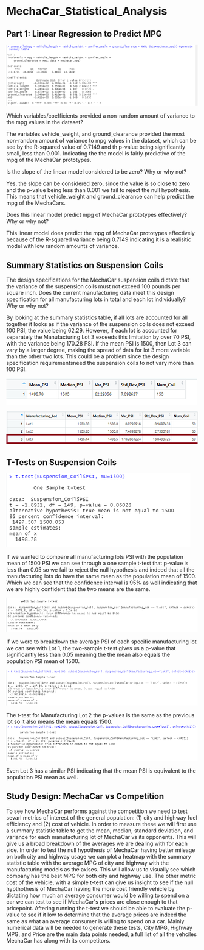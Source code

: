 # MechaCar_Statistical_Analysis

## Part 1: Linear Regression to Predict MPG

![linear_regression](https://github.com/vanessaneang/MechaCar_Statistical_Analysis/blob/main/Resources/linear_regression_table.png)

Which variables/coefficients provided a non-random amount of variance to the mpg values in the dataset?

The variables vehicle_weight, and ground_clearance provided the most non-random amount of variance to mpg values in the dataset, which can be
see by the R-squared value of 0.7149 and th p-value being significantly small, less than 0.001. Indicating the the model is fairly predictive of the mpg of 
the MechaCar prototypes. 

Is the slope of the linear model considered to be zero? Why or why not?

Yes, the slope can be considered zero, since the value is so close to zero and the p-value being less than 0.001 we fail to reject the null hypothesis. This 
means that vehicle_weight and ground_clearance can help predict the mpg of the MechaCars. 

Does this linear model predict mpg of MechaCar prototypes effectively? Why or why not?

This linear model does predict the mpg of MechaCar prototypes effectively because of the R-squared variance being 0.7149 indicating it is a realisitic model 
with low random amounts of variance.  

## Summary Statistics on Suspension Coils

The design specifications for the MechaCar suspension coils dictate that the variance of the suspension coils must not exceed 100 pounds per square inch. 
Does the current manufacturing data meet this design specification for all manufacturing lots in total and each lot individually? Why or why not?

By looking at the summary statistics table, if all lots are accounted for all together it looks as if the variance of the suspension coils does not exceed
100 PSI, the value being 62.29. However, if each lot is accounted for separately the Manufacturing Lot 3 exceeds this limitation by over 70 PSI, with the
variance being 170.28 PSI. If the mean PSI is 1500, then Lot 3 can vary by a larger degree, making the spread of data for lot 3 more variable than the other
two lots. This could be a problem since the design specification requirementsneed the suspension coils to not vary more than 100 PSI.

![total_summary](https://github.com/vanessaneang/MechaCar_Statistical_Analysis/blob/main/Resources/total_summary.png)

![lot_summary](https://github.com/vanessaneang/MechaCar_Statistical_Analysis/blob/main/Resources/lot_summary.png)

 
## T-Tests on Suspension Coils

![all_t.test](https://github.com/vanessaneang/MechaCar_Statistical_Analysis/blob/main/Resources/all_lot_t_test.png)

If we wanted to compare all manufacturing lots PSI with the population mean of 1500 PSI we can see through a one sample t-test that p-value is less than 
0.05 so we fail to reject the null hypothesis and indeed that all the manufacturing lots do have the same mean as the population mean of 1500. Which we can
see that the confidence interval is 95% as well indicating that we are highly confident that the two means are the same.

![lot1_t.test](https://github.com/vanessaneang/MechaCar_Statistical_Analysis/blob/main/Resources/lot_1_t_test.png)

If we were to breakdown the average PSI of each specific manufacturing lot we can see with Lot 1, the two-sample t-test gives us a p-value that significantly
less than 0.05 meaning the the mean also equals the population PSI mean of 1500.

![lot2_t.test](https://github.com/vanessaneang/MechaCar_Statistical_Analysis/blob/main/Resources/lot_2_t_test.png)

The t-test for Manufacturing Lot 2 the p-values is the same as the previous lot so it also means the mean equals 1500.
![lot3_t.test](https://github.com/vanessaneang/MechaCar_Statistical_Analysis/blob/main/Resources/lot_3_t_test.png)

Even Lot 3 has a similar PSI indicating that the mean PSI is equivalent to the population PSI mean as well.

## Study Design: MechaCar vs Competition

To see how MechaCar performs against the competition we need to test sevarl metrics of interest of the general population: (1) city and highway fuel
efficiency and (2) cost of vehicle. In order to measure these we will first use a summary statistic table to get the mean, median, standard deviation, and 
variance for each manufacturing lot of MechaCar vs its opponents. This will give us a broad breakdown of the averages we are dealing with for each side. In order 
to test the null hypothesis of MechaCar having better mileage on both city and highway usage we can plot a heatmap with the summary statistic table with the average 
MPG of city and highway with the manufacturing models as the axises. This will allow us to visually see which company has the best MPG for both city and highway use. 
The other metric cost of the vehicle, with a simple t-test can give us insight to see if the null hypthothesis of MechaCar having the more cost friendly vehicle by
dictating how much an average consumer would be willing to spend on a car we can test to see if MechaCar's prices are close enough to that pricepoint. Aftering running
the t-test we should be able to evaluate the p-value to see if it low to determine that the average prices are indeed the same as what an average consumer is willing
to spend on a car. Mainly numerical data will be needed to generate these tests, City MPG, Highway MPG, and Price are the main data points needed, a full list of all
the vehciles MechaCar has along with its competitors. 

